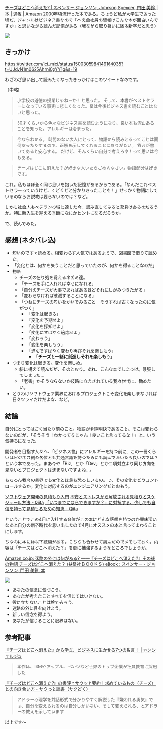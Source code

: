 
[チーズはどこへ消えた? | スペンサー ジョンソン, Johnson,Spencer, 門田 美鈴 |本 | 通販 | Amazon](https://www.amazon.co.jp/%E3%83%81%E3%83%BC%E3%82%BA%E3%81%AF%E3%81%A9%E3%81%93%E3%81%B8%E6%B6%88%E3%81%88%E3%81%9F-%E3%82%B9%E3%83%9A%E3%83%B3%E3%82%B5%E3%83%BC-%E3%82%B8%E3%83%A7%E3%83%B3%E3%82%BD%E3%83%B3/dp/459403019X)
2000年頃流行った本である。ちょうど私が大学生であった頃だ。ジャンルはビジネス書なので「へえ会社員の皆様はこんな本が面白いんですか」と思いながら読んだ記憶がある（我ながら取り扱いに困る新卒だと思う）

![](https://images-na.ssl-images-amazon.com/images/I/41X08M5EC2L._SX331_BO1,204,203,200_.jpg)


## きっかけ

https://twitter.com/ici_mici/status/1500305984149164035?t=UJdyN1m0625Ahrni0gYY1g&s=19


わざわざ思い出して読みたくなったきっかけはこのツイートなのです。

（中略）

> 小学校の道徳の授業じゃねーか！と思った。
そして、本書がベストセラーになっている事実に悲しくなった。僕は今後ビジネス書を読むことはないと思った。

> 30才くらいから色々なビジネス書を読むようになり、良い本も沢山あることを知った。アレルギーは治まった。

> 今ならわかる。
> 時間のない大人にとって、物語から読みとるってことは面倒だったりするので、正解を示してくれることはありがたい。
> 答えが書いてあると安心する。
> だけど、そんくらい自分で考えろや！って思いは今もある。

> チーズはどこに消えた？が好きな人いたらごめんなさい。物語部分は好きです。

これ。私もほぼ全く同じ思いを抱いた記憶があるからである。「なんだこれベストセラーっていうけど、くどくどと分かりきったことを！」せっかく物語にしているのならお説教は要らないのでは？など。

しかし社会人もベテランの域に達した今、読み直してみると発見はあるのだろうか。特に新入生を迎える季節になにかヒントになるだろうか。

で、読んでみた。


## 感想 (ネタバレ込)

- 短いのですぐ読める。相変わらず人気ではあるようで、図書館で借りて読めた。
- 「変化とは、何かを失うことだと思っていたのが、何かを得ることなのだ」
- 物語
    - チーズの在り処を覚えるネズミ達。
    - 「チーズを手に入れれば幸せになれる」
    - 「自分のチーズが大事であればあるほどそれにしがみつきたがる」
    - 「変わらなければ破滅することになる」
    - 「つねにチーズの匂いをかいでみること　そうすれば古くなったのに気がつく」
        - 「変化は起きる」
        - 「変化を予期せよ」
        - 「変化を探知せよ」
        - 「変化にすばやく適応せよ」
        - 「変わろう」
        - 「変化を楽しもう」
        - 「進んですばやく変わり再びそれを楽しもう」
            - 「**チーズと一緒に前進しそれを楽しもう**」
- つまり変化は起きる。変化を楽しめ。
    - 斜に構えて読んだが、そのとおり。あれ、こんな本でしたっけ。感服してしまった...
    - 「老害」かそうならないか岐路に立たされている我々世代に、勧めたい。
- とりわけソフトウェア業界におけるプロジェクトこそ変化を楽しまなければ日々ツライだけだよな、など。


## 結論

自分にとってはごく当たり前のこと。物語が単純明快であること。そこは変わらないのだが、「そうそう！わかってるじゃん！良いこと言ってるな！」と、いう気持ちになった。

開発者を目指す人々へ、「ビジネス書」にアレルギーを持つ前に、この一冊くらいはビジネス側の各位とも共通言語を持つためにも読んでおいたら良いのでは？という本であった。まあ今や「Biz」とか「Dev」とか二項対立より同じ方向を見ないとプロジェクトは進まないですよね...。

もちろん我々の業界でも変化とは最も恐ろしいもの。で、その変化をどうコントロールするか。変化に対応するのがエンジニアリングだとおもう。

[ソフトウェア開発の見積もり入門](https://zenn.dev/hakoten/articles/dd13bc04767461)
[不安とストレスから解放される見積りとスケジュール方法 - Qiita](https://qiita.com/hirokidaichi/items/5a204a57a200569f755d)
[「いつまでにならできますか？」に対抗する、少しでも自信を持って見積もるための知恵 - Qiita](https://qiita.com/e99h2121/items/43873ffd84b102d95929)

ということでこの4月に入社する各位がこの本にどんな感想を持つのか興味深いなあと自分の新卒時代を思い出したので4月にオススメの本と言ってまわることにします。

ちなみに本には以下続編がある。こちらも合わせて読んだのでメモしておく。内容は「チーズはどこへ消えた？」を更に補強するようなところでしょうか。

[Amazon.co.jp: 迷路の外には何がある? ――『チーズはどこへ消えた?』その後の物語 チーズはどこへ消えた？ (扶桑社ＢＯＯＫＳ) eBook : スペンサー・ジョンソン, 門田 美鈴: 本](https://www.amazon.co.jp/dp/B07MCGDS7C)

![](https://m.media-amazon.com/images/I/414pEsL6LsL.jpg)

- あなたの信念に気づこう。
- あなたが考えたことすべてを信じてはいけない。
- 役に立たないことは捨て去ろう。
- 迷路の外に目を向けよう。
- 新しい信念を得よう。
- あなたが信じることに限界はない。



## 参考記事

[『チーズはどこへ消えた』から学ぶ、ビジネスに生かせる7つの名言！ | ホンシェルジュ](https://honcierge.jp/articles/shelf_story/7005)
> 本作は、IBMやアップル、ベンツなど世界のトップ企業が社員教育に採用した

[『チーズはどこへ消えた?』の書評とサクッと要約｜求めているもの（チーズ）との向き合い方 - サクっと読書（サクどく）](https://sakudoku.com/review/self-development/who_moved_my_cheese)
> アドラー心理学を対話形式で分かりやすく解説した『嫌われる勇気』では、自分を変えられるのは自分しかいない、そして変えられる、とアドラーの教えを示しています

以上です～
